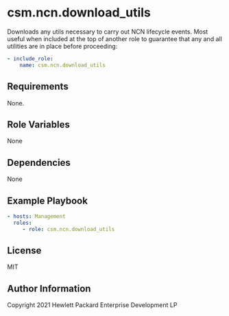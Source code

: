 csm.ncn.download_utils
=========

Downloads any utils necessary to carry out NCN lifecycle events. Most useful when included at the top of another role
to guarantee that any and all utilities are in place before proceeding:

```yaml
- include_role:
    name: csm.ncn.download_utils
```

Requirements
------------

None.

Role Variables
--------------

None

Dependencies
------------

None

Example Playbook
----------------

```yaml
- hosts: Management
  roles:
     - role: csm.ncn.download_utils
```

License
-------

MIT

Author Information
------------------

Copyright 2021 Hewlett Packard Enterprise Development LP